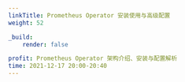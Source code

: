 ```yaml
---
linkTitle: Prometheus Operator 安装使用与高级配置 
weight: 52

_build:
    render: false

profit: Prometheus Operator 架构介绍、安装与配置解析
time: 2021-12-17 20:00-20:40
---
```

